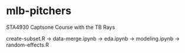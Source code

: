 # mlb-pitchers
STA4930 Captsone Course with the TB Rays

create-subset.R -> data-merge.ipynb -> eda.ipynb -> modeling.ipynb -> random-effects.R
